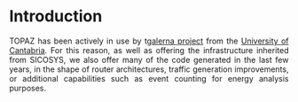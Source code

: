 # Introduction #
<p align='justify'>
TOPAZ has been actively in use by t<a href='https://sites.google.com/site/atcgalerna/'>galerna project</a> from the <a href='http://www.unican.es'>University of Cantabria</a>. For this reason, as well as offering the infrastructure inherited from SICOSYS, we also offer many of the code generated in the last few years, in the shape of router architectures, traffic generation improvements, or additional capabilities such as event counting for energy analysis purposes.<br>
</p>